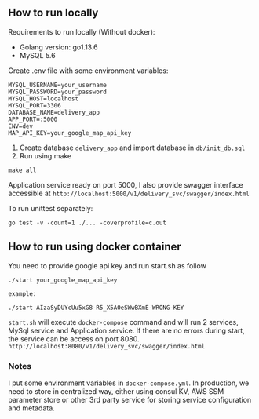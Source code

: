 ## How to run locally
Requirements to run locally (Without docker):
- Golang version: go1.13.6
- MySQL 5.6
 
Create .env file with some environment variables:
```
MYSQL_USERNAME=your_username
MYSQL_PASSWORD=your_password
MYSQL_HOST=localhost
MYSQL_PORT=3306
DATABASE_NAME=delivery_app
APP_PORT=:5000
ENV=dev
MAP_API_KEY=your_google_map_api_key
```

1. Create database `delivery_app` and import database in `db/init_db.sql`
2. Run using make
```
make all
```
Application service ready on port 5000, I also provide swagger interface accessible at 
`http://localhost:5000/v1/delivery_svc/swagger/index.html`

To run unittest separately:
```
go test -v -count=1 ./... -coverprofile=c.out
```

## How to run using docker container
You need to provide google api key and run start.sh as follow
```
./start your_google_map_api_key

example:

./start AIzaSyDUYcUu5xG8-R5_X5A0eSWwBXmE-WRONG-KEY
```

`start.sh` will execute `docker-compose` command and will run 2 services, MySql service and Application service.
If there are no errors during start, the service can be access on port 8080.
`http://localhost:8080/v1/delivery_svc/swagger/index.html`


### Notes
I put some environment variables in `docker-compose.yml`. 
In production, we need to store in centralized way, either using consul KV, 
AWS SSM parameter store or other 3rd party service for storing service configuration and metadata.